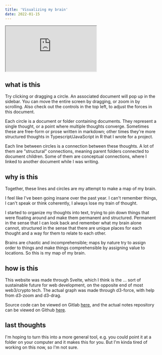 ```yaml
---
title: 'Visualizing my brain'
date: 2022-01-15
---
```


<iframe src="https://reverent-noether-16414c.netlify.app"></iframe>

## what is this

Try clicking or dragging a circle. An associated document will pop up
in the sidebar. You can move the entire screen by dragging, or zoom in
by scrolling. Also check out the controls in the top left, to adjust
the forces in this document.

Each circle is a document or folder containing documents. They
represent a single thought, or a point where multiple thoughts
converge. Sometimes these are free-form or prose written in markdown;
other times they're more structured thoughts in Typescript/JavaScript
in R that I wrote for a project.

Each line between circles is a connection between these thoughts. A
lot of them are "structural" connections, meaning parent folders
connected to document children. Some of them are conceptual
connections, where I linked to another document while I was writing.

## why is this

Together, these lines and circles are my attempt to make a map of my
brain.

I feel like I've been going insane over the past year. I can't
remember things, I can't speak or think coherently, I always lose my
train of thought.

I started to organize my thoughts into text, trying to pin down things
that were floating around and make them permanent and structured.
Permanent in the sense that I can look back and remember what my brain
alone cannot, structured in the sense that there are unique places for
each thought and a way for them to relate to each other.

Brains are chaotic and incomprehensible; maps by nature try to assign
order to things and make things comprehensible by assigning value to
locations. So this is my map of my brain.

## how is this

This website was made through Svelte, which I think is the ... sort of
sustainable future for web development, on the opposite end of most
web3/crypto tech. The actual graph was made through d3-force, with
help from d3-zoom and d3-drag.

Source code can be viewed on Gitlab
[here](https://gitlab.com/18kimn-personal/notes), and the actual notes
repository can be viewed on Github
[here](https://github.com/18kimn/vault).

## last thoughts

I'm hoping to turn this into a more general tool, e.g. you could point
it at a folder on your computer and it makes this for you. But I'm
kinda tired of working on this now, so I'm not sure.
